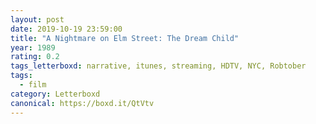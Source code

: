 ```yaml
---
layout: post 
date: 2019-10-19 23:59:00
title: "A Nightmare on Elm Street: The Dream Child"
year: 1989
rating: 0.2
tags_letterboxd: narrative, itunes, streaming, HDTV, NYC, Robtober
tags:
  - film
category: Letterboxd
canonical: https://boxd.it/QtVtv
---
```

